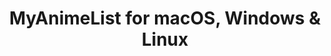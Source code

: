 ---
name: MyAnimeList
url: 'https://myanimelist.net/'
category: Entertainment
title: 'MyAnimeList for macOS, Windows & Linux'
key: myanimelist

---
